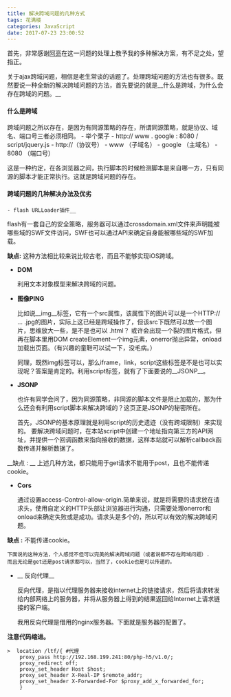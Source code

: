 ```yaml
---
title: 解决跨域问题的几种方式
tags: 花满楼
categories: JavaScript
date: 2017-07-23 23:00:52
---
```



首先，非常感谢[阿亮](http://blog.zhanghuiliang.cn)在这一问题的处理上教予我的多种解决方案，有不足之处，望指正。

关于ajax跨域问题，相信是老生常谈的话题了。处理跨域问题的方法也有很多。既然要说一种全新的解决跨域问题的方法，首先要说的就是__什么是跨域，为什么会存在跨域的问题。__
#### 什么是跨域

<!-- more -->

跨域问题之所以存在，是因为有同源策略的存在，所谓同源策略，就是协议、域名、端口号三者必须相同。
	- 举个栗子
	- http:// www . google : 8080 / script/jquery.js
	- http://（协议号）
	- www    （子域名）
	- google （主域名）
	- 8080   （端口号）

					
这是一种约定，在各浏览器之间，执行脚本的时候检测脚本是来自哪一方，只有同源的脚本才能正常执行。这就是跨域问题的存在。

#### 跨域问题的几种解决办法及优劣
	- flash URLLoader插件__  
flash有一套自己的安全策略，服务器可以通过crossdomain.xml文件来声明能被哪些域的SWF文件访问，SWF也可以通过API来确定自身能被哪些域的SWF加载。

__缺点:__ 这种方法相比较来说比较古老，而且不能够实现iOS跨域。

- __DOM__

	利用文本对象模型来解决跨域的问题。

- __图像PING__

	比如说__img__标签，它有一个src属性，该属性下的图片可以是一个HTTP:// ... .jpg的图片，实际上这已经是跨域操作了，但该src下既然可以放一个图片，思维放大一些，是不是也可以 .html？ 或许会出现一个裂的图片格式，但再在脚本里用DOM createElement一个img元素，onerror抛出异常，onload加载出页面。（有兴趣的童鞋可以试一下，没毛病。）

	同理，既然img标签可以，那么iframe，link，script这些标签是不是也可以实现呢？答案是肯定的。利用script标签，就有了下面要说的__JSONP__。

- __JSONP__

	也许有同学会问了，因为同源策略，非同源的脚本文件是阻止加载的，那为什么还会有利用script脚本来解决跨域的？这页正是JSONP的秘密所在。

	首先，JSONP的基本原理就是利用script的历史遗迹（没有跨域限制）来实现的。
	要解决跨域问题时，在本站script中创建一个地址指向第三方的API网址，并提供一个回调函数来指向接收的数据，这样本站就可以解析callback函数传递并解析数据了。

__缺点 : __ 上述几种方法，都只能用于get请求不能用于post，且也不能传递cookie。

- __Cors__

	通过设置access-Control-allow-origin.简单来说，就是将需要的请求放在请求头，使用自定义的HTTP头部让浏览器进行沟通，只需要处理onerror和onload来确定失败或是成功。请求头是多个的，所以可以有效的解决跨域问题。

__缺点 :__  不能传递cookie。

	下面说的这种方法，个人感觉不但可以完美的解决跨域问题（或者说都不存在跨域问题）.
	而且无论是get还是post请求都可以，当然了，cookie也是可以传递的。
- __ 反向代理__

	反向代理，是指以代理服务器来接收internet上的链接请求，然后将请求转发给内部网络上的服务器，并将从服务器上得到的结果返回给Internet上请求链接的客户端。

	我用反向代理是借用的nginx服务器。下面就是服务器的配置了。

__注意代码缩进。__

	>  location /ltf/{ #代理
		proxy_pass http://192.168.199.241:80/php-h5/v1.0/;
		proxy_redirect off;
		proxy_set_header Host $host;
		proxy_set_header X-Real-IP $remote_addr;
		proxy_set_header X-Forwarded-For $proxy_add_x_forwarded_for;
		}





